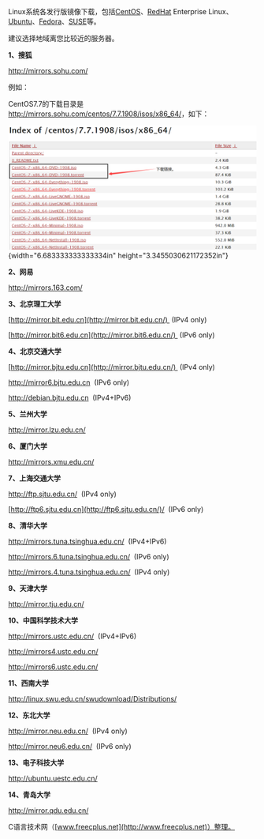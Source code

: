 Linux系统各发行版镜像下载，包括[CentOS](http://www.linuxidc.com/topicnews.aspx?tid=14)、[RedHat](http://www.linuxidc.com/topicnews.aspx?tid=10) Enterprise
Linux、[Ubuntu](http://www.linuxidc.com/topicnews.aspx?tid=2)、[Fedora](http://www.linuxidc.com/topicnews.aspx?tid=5)、[SUSE](http://www.linuxidc.com/topicnews.aspx?tid=3)等。

建议选择地域离您比较近的服务器。

**1、搜狐**

<http://mirrors.sohu.com/>

例如：

CentOS7.7的下载目录是<http://mirrors.sohu.com/centos/7.7.1908/isos/x86_64/>，如下：

![](/images/233/media/image1.png){width="6.683333333333334in"
height="3.3455030621172352in"}

**2、网易**

<http://mirrors.163.com/>

**3、北京理工大学**

[http://mirror.bit.edu.cn](http://mirror.bit.edu.cn/)  (IPv4 only)

[http://mirror.bit6.edu.cn](http://mirror.bit6.edu.cn/)  (IPv6 only)

**4、北京交通大学**

[http://mirror.bjtu.edu.cn](http://mirror.bjtu.edu.cn/)  (IPv4 only)

<http://mirror6.bjtu.edu.cn>  (IPv6 only)

<http://debian.bjtu.edu.cn>  (IPv4+IPv6)

**5、兰州大学**

<http://mirror.lzu.edu.cn/>

**6、厦门大学**

<http://mirrors.xmu.edu.cn/>

**7、上海交通大学**

<http://ftp.sjtu.edu.cn/>  (IPv4 only)

[http://ftp6.sjtu.edu.cn](http://ftp6.sjtu.edu.cn/)/  (IPv6 only)

**8、清华大学**

<http://mirrors.tuna.tsinghua.edu.cn/>  (IPv4+IPv6)

<http://mirrors.6.tuna.tsinghua.edu.cn/>  (IPv6 only)

<http://mirrors.4.tuna.tsinghua.edu.cn/>  (IPv4 only)

**9、天津大学**

<http://mirror.tju.edu.cn/>

**10、中国科学技术大学**

<http://mirrors.ustc.edu.cn/>  (IPv4+IPv6)

<http://mirrors4.ustc.edu.cn/>

<http://mirrors6.ustc.edu.cn/>

**11、西南大学**

<http://linux.swu.edu.cn/swudownload/Distributions/>

**12、东北大学**

<http://mirror.neu.edu.cn/>  (IPv4 only)

<http://mirror.neu6.edu.cn/>  (IPv6 only)

**13、电子科技大学**

<http://ubuntu.uestc.edu.cn/>

**14、青岛大学**

<http://mirror.qdu.edu.cn/>

C语言技术网（[www.freecplus.net](http://www.freecplus.net)）整理。
